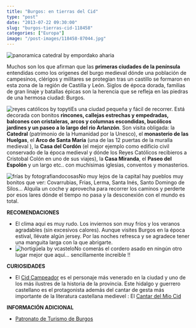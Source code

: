 ```yaml
---
title: "Burgos: en tierras del Cid"
type: "post"
date: "2013-07-22 09:30:00"
slug: "burgos-tierras-cid-118458"
categories: ["Europa"]
image: "/post-images/118458-87044.jpg"
---
```


 ![panoramica catedral by empordako aharia](/post-images/118458-87044.jpg "panoramica catedral by empordako aharia")

 Muchos son los que afirman que las **primeras ciudades de la península** entendidas como los origenes del burgo medieval dónde una población de campesinos, clérigos y militares se protegian tras un castillo se formaron en esta zona de la región de Castilla y León. Siglos de época dorada, familias de gran linaje y batallas épicas son la herencia que se refleja en las piedras de una hermosa ciudad: Burgos.

 ![reyes católicos by topyti](/post-images/118458-87048.jpg "reyes católicos by topyti")Es una ciudad pequeña y fácil de recorrer. Está decorada con bonitos **rincones, callejas estrechas y empedradas, balcones con cristaleras, arcos y columnas escondidas, bucólicos jardines y un paseo a lo largo del rio Arlanzón**. Son visita obligada: la **Catedral** (patrimonio de la Humanidad por la Unesco), el **monasterio de las Huelgas**, el **Arco de Santa María** (una de las 12 puertas de la muralla medieval ), la **Casa del Cordón** (el mejor ejemplo como edificio civil conservado de la época medieval y dónde los Reyes Católicos recibieros a Cristobal Colón en uno de sus viajes), la **Casa Miranda**, el **Paseo del Espolón** y un largo etc.. con muchísimas iglesias, conventos y monasterios.

 ![frías by fotografiandocosas](/post-images/118458-87045.jpg "frías by fotografiandocosas")No muy lejos de la capital hay pueblos muy bonitos que ver: Covarrubias, Frias, Lerma, Santa Inés, Santo Domingo de Silos... Alquila un coche y aprovecha para recorrer los caminos y perderte por esos lares dónde el tiempo no pasa y la desconexión con el mundo es total.

 **RECOMENDACIONES**

- El clima aquí es muy rudo. Los inviernos son muy fríos y los veranos agradables (sin excesivos calores). Aunque visites Burgos en la época estival, llévate algún jersey. Por las noches refresca y se agradece tener una manguita larga con la que abrigarte.
- ![hortigüela by vcastelo](/post-images/118458-87046.jpg "hortigüela by vcastelo")No comerás el cordero asado en ningún otro lugar mejor que aquí... sencillamente increible !!

 **CURIOSIDADES**

- El [Cid Campeador](http://es.wikipedia.org/wiki/Cid_campeador) es el personaje más venerado en la ciudad y uno de los más ilustres de la historia de la provincia. Este hidalgo y guerrero castellano es el protagonista además del cantar de gesta más importante de la literatura castellana medievel : El [Cantar del Mio Cid](http://es.wikipedia.org/wiki/Cantar_de_Mio_Cid)

 **INFORMACIÓN ADICIONAL**

- [Patronato de Turismo de Burgos](http://www.turismoburgos.org/)